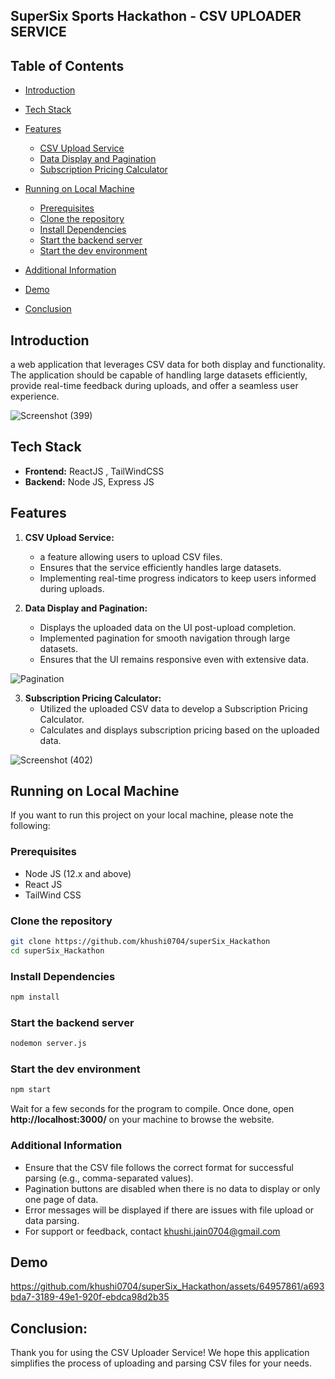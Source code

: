 ## SuperSix Sports Hackathon - CSV UPLOADER SERVICE

## Table of Contents
- [Introduction](#introduction)
- [Tech Stack](#tech-stack)
- [Features](#features)
  - [CSV Upload Service](#csv-upload-service)
  - [Data Display and Pagination](#data-display-and-pagination)
  - [Subscription Pricing Calculator](#subscription-pricing-calculator)
- [Running on Local Machine](#running-on-local-machine)
  - [Prerequisites](#prerequisites)
  - [Clone the repository](#clone-the-repository)
  - [Install Dependencies](#install-dependencies)
  - [Start the backend server](#start-the-backend-server)
  - [Start the dev environment](#start-the-dev-environment)

- [Additional Information](#additional-information)
- [Demo](#demo)
- [Conclusion](#conclusion)
  
## Introduction

a web application that leverages CSV data for both display and functionality. The application should be capable of handling large datasets efficiently, provide real-time feedback during uploads, and offer a seamless user experience.  

![Screenshot (399)](https://github.com/khushi0704/superSix_Hackathon/assets/64957861/19b419f4-7e43-4e9e-9ef1-8da0c18278aa)


## Tech Stack
 - **Frontend:** ReactJS , TailWindCSS
 - **Backend:** Node JS, Express JS

## Features
1. **CSV Upload Service:**
   - a feature allowing users to upload CSV files.
   - Ensures that the service efficiently handles large datasets.
   - Implementing real-time progress indicators to keep users informed during uploads.

2. **Data Display and Pagination:**
   - Displays the uploaded data on the UI post-upload completion.
   - Implemented pagination for smooth navigation through large datasets.
   - Ensures that the UI remains responsive even with extensive data.

![Pagination](https://github.com/khushi0704/superSix_Hackathon/assets/64957861/86849ea6-ff1d-4d07-9462-626439882ff8)

3. **Subscription Pricing Calculator:**
   - Utilized the uploaded CSV data to develop a Subscription Pricing Calculator.
   - Calculates and displays subscription pricing based on the uploaded data.
     
![Screenshot (402)](https://github.com/khushi0704/superSix_Hackathon/assets/64957861/dd2bcb54-712e-4f8e-acfc-ff805412bf43)


## Running on Local Machine

If you want to run this project on your local machine, please note the following:

### Prerequisites
 - Node JS (12.x and above)
 - React JS
 - TailWind CSS
  
### Clone the repository

```bash
git clone https://github.com/khushi0704/superSix_Hackathon
cd superSix_Hackathon
```

### Install Dependencies
```bash
npm install
```

### Start the backend server
```bash
nodemon server.js
```
### Start the dev environment
```bash
npm start
```

Wait for a few seconds for the program to compile. Once done, open **http://localhost:3000/** on your machine to browse the website.

### Additional Information
 - Ensure that the CSV file follows the correct format for successful parsing (e.g., comma-separated values).
 - Pagination buttons are disabled when there is no data to display or only one page of data.
 - Error messages will be displayed if there are issues with file upload or data parsing.
 - For support or feedback, contact khushi.jain0704@gmail.com

## Demo 

https://github.com/khushi0704/superSix_Hackathon/assets/64957861/a693bda7-3189-49e1-920f-ebdca98d2b35

## Conclusion:
Thank you for using the CSV Uploader Service! We hope this application simplifies the process of uploading and parsing CSV files for your needs. 
